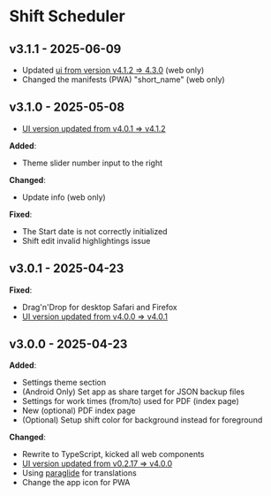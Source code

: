 # Shift Scheduler

## v3.1.1 - 2025-06-09

- Updated [ui from version v4.1.2 => 4.3.0](https://github.com/knackwurstking/ui/tree/v4.3.0) (web only) 
- Changed the manifests (PWA) "short_name" (web only)

## v3.1.0 - 2025-05-08

- [UI version updated from v4.0.1 => v4.1.2](https://github.com/knackwurstking/ui/tree/v4.1.2)

**Added**:

- Theme slider number input to the right

**Changed**:

- Update info (web only)

**Fixed**:

- The Start date is not correctly initialized
- Shift edit invalid highlightings issue

## v3.0.1 - 2025-04-23

**Fixed**:

- Drag'n'Drop for desktop Safari and Firefox
- [UI version updated from v4.0.0 => v4.0.1](https://github.com/knackwurstking/ui/tree/v4.0.1)

## v3.0.0 - 2025-04-23

**Added**:

- Settings theme section
- (Android Only) Set app as share target for JSON backup files
- Settings for work times (from/to) used for PDF (index page)
- New (optional) PDF index page
- (Optional) Setup shift color for background instead for foreground

**Changed**:

- Rewrite to TypeScript, kicked all web components
- [UI version updated from v0.2.17 => v4.0.0](https://github.com/knackwurstking/ui/tree/v4.0.0)
- Using [paraglide](https://inlang.com/m/gerre34r/library-inlang-paraglideJs) for translations
- Change the app icon for PWA
